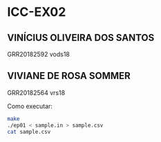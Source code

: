 # ICC-EX02
## VINÍCIUS OLIVEIRA DOS SANTOS
GRR20182592
vods18

## VIVIANE DE ROSA SOMMER
GRR20182564
vrs18

Como executar:
```bash
make
./ep01 < sample.in > sample.csv
cat sample.csv
```
